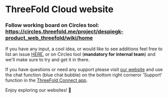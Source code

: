 # ThreeFold Cloud website

### Follow working board on Circles tool: https://circles.threefold.me/project/despiegk-product_web_threefold/wiki/home

If you have any input, a cool idea, or would like to see additions feel free to list an issue [HERE](https://github.com/threefoldfoundation/www_threefold_cloud/issues/new), or on Circles tool (**mandatory for internal team**) and we'll make sure to try and get it in there.

If you have questions or need any support please visit [our website](https://www.threefold.io) and use the chat function (blue chat bubble) on the bottom right corneror 'Support' function in the [ThreeFold Connect app](https://threefold.io/info/threefold#/threefold__threefold_connect).

Enjoy exploring our websites! 🙂
